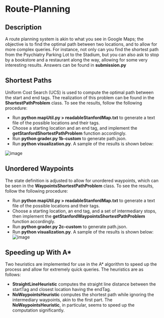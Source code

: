 # Route-Planning
## Description
A route planning system is akin to what you see in Google Maps; the objective is to find the optimal path between two locations, and to allow for more complex queries. For instance, not only can you find the shortest path from the Psychiatry Parking Lot to the Stadium, but you can also ask to stop by a bookstore and a restaurant along the way, allowing for some very interesting results. Answers can be found in **submission.py**

## Shortest Paths
Uniform Cost Search (UCS) is used to compute the optimal path between the start and end tags. The realization of this problem can be found in the **ShortestPathProblem** class. To see the results, follow the following procedure:
- Run **python mapUtil.py > readableStanfordMap.txt** to generate a text file of the possible locations and their tags.
- Choose a starting location and an end tag, and implement the **getStanfordShortestPathProblem** function accordingly.
- Run **python grader.py 1b-custom** to generate path.json.
- Run **python visualization.py**.
A sample of the results is shown below:

![image](https://github.com/AhmedAbdelaal2001/Route-Planning/assets/101427765/1b6c20a2-942d-46a5-84b5-2a43ac0560c6)

## Unordered Waypoints
The state definition is adjusted to allow for unordered waypoints, which can be seen in the **WaypointsShortestPathProblem** class. To see the results, follow the following procedure:
- Run **python mapUtil.py > readableStanfordMap.txt** to generate a text file of the possible locations and their tags.
- Choose a starting location, an end tag, and a set of intermediary stops, then implement the **getStanfordWaypointsShortestPathProblem** function accordingly.
- Run **python grader.py 2c-custom** to generate path.json.
- Run **python visualization.py**.
A sample of the results is shown below:
![image](https://github.com/AhmedAbdelaal2001/Route-Planning/assets/101427765/3e986dfd-5143-4129-8f45-ba3e6a6ada61)

## Speeding up With A*
Two heuristics are implemented for use in the A* algorithm to speed up the process and allow for extremely quick queries. The heuristics are as follows:
- **StraightLineHeuristic** computes the straight line distance between the startTag and closest location having the endTag.
- **NoWaypointsHeuristic** computes the shortest path while ignoring the intermediary waypoints, akin to the first part.
The **NoWaypointsHeuristic**, in particular, seems to speed up the computation significantly.




